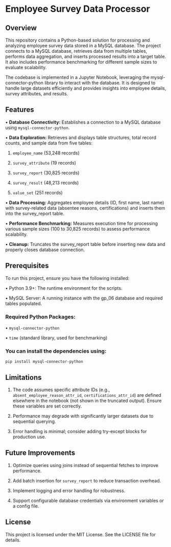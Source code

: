 # Employee Survey Data Processor

## Overview
This repository contains a Python-based solution for processing and analyzing employee survey data stored in a MySQL database. The project connects to a MySQL database, retrieves data from multiple tables, performs data aggregation, and inserts processed results into a target table. It also includes performance benchmarking for different sample sizes to evaluate scalability.

The codebase is implemented in a Jupyter Notebook, leveraging the mysql-connector-python library to interact with the database. It is designed to handle large datasets efficiently and provides insights into employee details, survey attributes, and results.

## Features

• **Database Connectivity:** Establishes a connection to a MySQL database using ``` mysql-connector-python ```.

• **Data Exploration:** Retrieves and displays table structures, total record counts, and sample data from five tables:

  1.  ```employee_name``` (53,248 records)

  2. ```survey_attribute``` (19 records)
  
  3. ```survey_report``` (30,825 records)

  4. ```survey_result``` (48,213 records)

  5. ```value_set``` (251 records)

• **Data Processing:** Aggregates employee details (ID, first name, last name) with survey-related data (absentee reasons, certifications) and inserts them into the survey_report table.

• **Performance Benchmarking:** Measures execution time for processing various sample sizes (100 to 30,825 records) to assess performance scalability.

• **Cleanup:** Truncates the survey_report table before inserting new data and properly closes database connection.


## Prerequisites

To run this project, ensure you have the following installed:

• Python 3.9+: The runtime environment for the scripts.

• MySQL Server: A running instance with the gp_06 database and required tables populated.


### Required Python Packages:

• ```mysql-connector-python``` 

• ```time``` (standard library, used for benchmarking)


### You can install the dependencies using:

 ```pip install mysql-connector-python```


## Limitations

1. The code assumes specific attribute IDs (e.g., ```absent_employee_reason_attr_id```, ```certifications_attr_id```) are defined elsewhere in the notebook (not shown in the truncated output). Ensure these variables are set correctly.

2. Performance may degrade with significantly larger datasets due to sequential querying.
3. Error handling is minimal; consider adding try-except blocks for production use.


## Future Improvements

1. Optimize queries using joins instead of sequential fetches to improve performance.

2. Add batch insertion for ```survey_report``` to reduce transaction overhead.
  
3. Implement logging and error handling for robustness.
   
4. Support configurable database credentials via environment variables or a config file.


## License

This project is licensed under the MIT License. See the LICENSE file for details.
